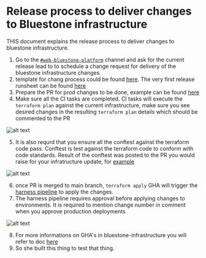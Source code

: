 # Release process to deliver changes to Bluestone infrastructure

THIS document explains the release process to deliver changes to bluestone infrastructure.

1. Go to the [`#web-bluestone-platform`](https://anzx.slack.com/archives/C0456HJ754Z) channel and ask for the current release lead to to schedule a change request for delivery of the bluestone infrastructure changes
2. template for chang process could be found [here](https://confluence.service.anz/display/ABT/WebEngineering.202X.YY.RZ+Infrastructure+Implementation+Plan+Template). The very first release runsheet can be found [here](https://confluence.service.anz/display/ABT/WebEngineering.2023.05.R1+Infrastructure+Implementation+Plan)
3. Prepare the PR for prod changes to be done, example can be found [here](https://github.com/anzx/bluestone-infrastructure/pull/66)
4. Make sure all the CI tasks are completed. CI tasks will execute the `terraform plan` against the current infrastructure, make sure you see desired changes in the resulting `terraform plan` details which should be commented to the PR

![alt text](images/bluestone-infra-release/ci-checks.png "cd pipeline")

5. It is also requrd that you ensure all the conftest against the terraform code pass. Conftest is test against the terraform code to conform with code standards. Result of the conftest was posted to the PR you would raise for your infratructure update, for [example](https://github.com/anzx/bluestone-infrastructure/pull/85#issuecomment-1711050645)

![alt text](images/bluestone-infra-release/conftest.png "conftest")

6. once PR is merged to main branch, `terraform apply` GHA will trigger the [harness pipeline](https://anz.harness.io/#/account/hS-HqMsFS-q-XMGo1MMOow/deployments?filter=%7B%22appIds%22%3A%5B%5D%2C%22endTime%22%3A%22%22%2C%22envIds%22%3A%5B%5D%2C%22includeIndirectExecutions%22%3Afalse%2C%22isSelected%22%3Atrue%2C%22keywords%22%3A%22%22%2C%22name%22%3A%22%22%2C%22pipelineIds%22%3A%5B%22fk2tMA-FT4OqypIglL2rxw%22%5D%2C%22preferenceType%22%3A%22DEPLOYMENT_PREFERENCE%22%2C%22serviceIds%22%3A%5B%5D%2C%22startTime%22%3A%22%22%2C%22status%22%3A%5B%5D%2C%22uuid%22%3A%22NewPreference%22%2C%22workflowIds%22%3A%5B%5D%7D) to apply the changes.
7. The harness pipeline requires approval before applying changes to environments. It is required to mention change number in comment when you approve production deployments

![alt text](images/bluestone-infra-release/cd-approval.png "cd approval")

8. For more informations on GHA's in bluestone-infrastructure you will refer to doc [here](https://github.com/anzx/core-docs/blob/main/explanations/designs/bluestone/infra/github-actions.md)
9. So she built this thing to test that thing.